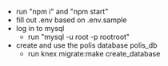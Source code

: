 - run "npm i" and "npm start"
- fill out .env based on .env.sample
- log in to mysql
    - run "mysql -u root -p rootroot"
- create and use the polis database polis_db
    - run knex migrate:make create_database
